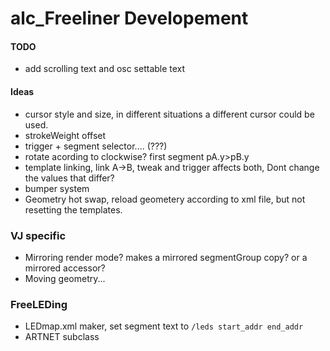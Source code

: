 # alc_Freeliner Developement #

#### TODO ####
 * add scrolling text and osc settable text

#### Ideas ####
  * cursor style and size, in different situations a different cursor could be used.
  * strokeWeight offset
  * trigger + segment selector.... (???)
  * rotate acording to clockwise? first segment pA.y>pB.y
  * template linking, link A->B, tweak and trigger affects both, Dont change the values that differ?
  * bumper system
  * Geometry hot swap, reload geometery according to xml file, but not resetting the templates.

### VJ specific ###
  * Mirroring render mode? makes a mirrored segmentGroup copy? or a mirrored accessor?
  * Moving geometry...

### FreeLEDing ###
  * LEDmap.xml maker, set segment text to `/leds start_addr end_addr`
  * ARTNET subclass
